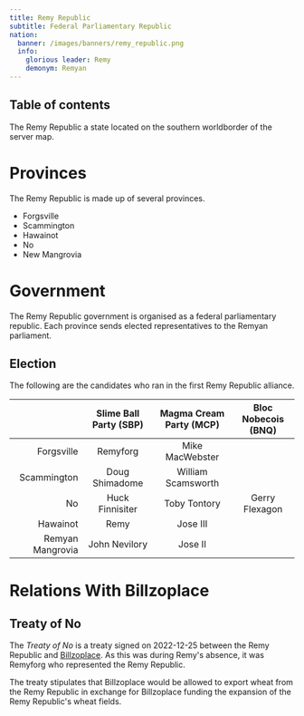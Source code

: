 ```yaml
---
title: Remy Republic
subtitle: Federal Parliamentary Republic
nation:
  banner: /images/banners/remy_republic.png
  info:
    glorious leader: Remy
    demonym: Remyan
---
```


## Table of contents


The Remy Republic a state located on the southern worldborder of the server map.

# Provinces
The Remy Republic is made up of several provinces.
- Forgsville
- Scammington
- Hawainot
- No
- New Mangrovia

# Government
The Remy Republic government is organised as a federal parliamentary republic.
Each province sends elected representatives to the Remyan parliament.

## Election
The following are the candidates who ran in the first Remy Republic alliance.

|                  | Slime Ball Party (SBP) | Magma Cream Party (MCP) | Bloc Nobecois (BNQ) |
| ---------------: | :--------------------: | :---------------------: | :-----------------: |
|       Forgsville |        Remyforg        |     Mike MacWebster     |                     |
|      Scammington |     Doug Shimadome     |   William Scamsworth    |                     |
|               No |    Huck Finnisiter     |      Toby Tontory       |   Gerry Flexagon    |
|         Hawainot |          Remy          |        Jose III         |                     |
| Remyan Mangrovia |     John Nevilory      |         Jose II         |                     |


# Relations With Billzoplace

## Treaty of No
The *Treaty of No* is a treaty signed on 2022-12-25 between the Remy Republic and [Billzoplace](./billzoplace).
As this was during Remy's absence, it was Remyforg who represented the Remy Republic.

The treaty stipulates that Billzoplace would be allowed to export wheat from the Remy Republic
in exchange for Billzoplace funding the expansion of the Remy Republic's wheat fields.